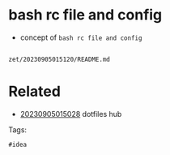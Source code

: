 # bash rc file and config

- concept of `bash rc file and config`

```
```

` zet/20230905015120/README.md `

# Related

- [20230905015028](/zet/20230905015028/README.md) dotfiles hub

Tags:

    #idea
